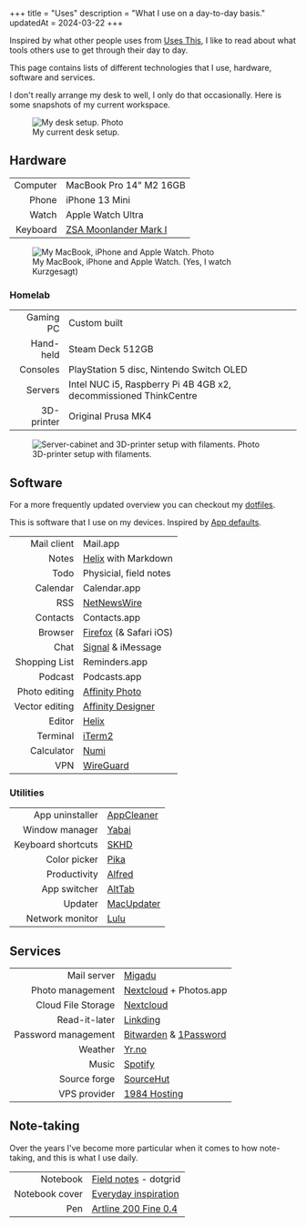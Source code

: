 +++
title = "Uses"
description = "What I use on a day-to-day basis."
updatedAt = 2024-03-22
+++

Inspired by what other people uses from [Uses This][usesthis], I like to read
about what tools others use to get through their day to day.

This page contains lists of different technologies that I use, hardware,
software and services.

I don't really arrange my desk to well, I only do that occasionally. Here is
some snapshots of my current workspace.

<figure>
  <img
    src="/img/uses/setup.webp"
    alt="My desk setup. Photo">
  <figcaption>
    My current desk setup.
  </figcaption>
</figure>

## Hardware

|          |                                     |
| -------: | :---------------------------------- |
| Computer | MacBook Pro 14" M2 16GB             |
|    Phone | iPhone 13 Mini                      |
|    Watch | Apple Watch Ultra                   |
| Keyboard | [ZSA Moonlander Mark I][moonlander] |

<!-- TODO: Add new photo of new setup --->
<figure>
  <img
    src="/img/uses/hardware.webp"
    alt="My MacBook, iPhone and Apple Watch. Photo">
  <figcaption>
    My MacBook, iPhone and Apple Watch. (Yes, I watch Kurzgesagt)
  </figcaption>
</figure>

### Homelab

|            |                                                                  |
| ---------: | :--------------------------------------------------------------- |
|  Gaming PC | Custom built                                                     |
|  Hand-held | Steam Deck 512GB                                                 |
|   Consoles | PlayStation 5 disc, Nintendo Switch OLED                         |
|    Servers | Intel NUC i5, Raspberry Pi 4B 4GB x2, decommissioned ThinkCentre |
| 3D-printer | Original Prusa MK4                                               |

<figure>
  <img
    src="/img/uses/3d-pegboard.webp"
    alt="Server-cabinet and 3D-printer setup with filaments. Photo">
  <figcaption>
    3D-printer setup with filaments.
  </figcaption>
</figure>

## Software

For a more frequently updated overview you can checkout my [dotfiles][dotfiles].

This is software that I use on my devices. Inspired by
[App defaults](https://defaults.rknight.me/).

|                |                                   |
| -------------: | :-------------------------------- |
|    Mail client | Mail.app                          |
|          Notes | [Helix][helix] with Markdown      |
|           Todo | Physicial, field notes            |
|       Calendar | Calendar.app                      |
|            RSS | [NetNewsWire][netnewswire]        |
|       Contacts | Contacts.app                      |
|        Browser | [Firefox][firefox] (& Safari iOS) |
|           Chat | [Signal][signal] & iMessage       |
|  Shopping List | Reminders.app                     |
|        Podcast | Podcasts.app                      |
|  Photo editing | [Affinity Photo][affinity_photo]  |
| Vector editing | [Affinity Designer][affinity_des] |
|         Editor | [Helix][helix]                    |
|       Terminal | [iTerm2][iterm]                   |
|     Calculator | [Numi][numi]                      |
|            VPN | [WireGuard][wireguard]            |

### Utilities

|                    |                          |
| -----------------: | :----------------------- |
|    App uninstaller | [AppCleaner][appcleaner] |
|     Window manager | [Yabai][yabai]           |
| Keyboard shortcuts | [SKHD][skhd]             |
|       Color picker | [Pika][pika]             |
|       Productivity | [Alfred][alfred]         |
|       App switcher | [AltTab][alttab]         |
|            Updater | [MacUpdater][macupdater] |
|    Network monitor | [Lulu][lulu]             |

## Services

|                     |                                                 |
| ------------------: | :---------------------------------------------- |
|         Mail server | [Migadu][migadu]                                |
|    Photo management | [Nextcloud][nextcloud] + Photos.app             |
|  Cloud File Storage | [Nextcloud][nextcloud]                          |
|       Read-it-later | [Linkding][linkding]                            |
| Password management | [Bitwarden][bitwarden] & [1Password][1password] |
|             Weather | [Yr.no][yr]                                     |
|               Music | [Spotify][spotify]                              |
|        Source forge | [SourceHut][sourcehut]                          |
|        VPS provider | [1984 Hosting][1984]                            |

## Note-taking

Over the years I've become more particular when it comes to how note-taking, and
this is what I use daily.

|                |                                           |
| -------------: | :---------------------------------------- |
|       Notebook | [Field notes][field_notes] - dotgrid      |
| Notebook cover | [Everyday inspiration][field_notes_cover] |
|            Pen | [Artline 200 Fine 0.4][pen]               |

[affinity_des]: https://affinity.serif.com/en-us/designer
[affinity_photo]: https://affinity.serif.com/en-us/photo
[firefox]: https://www.mozilla.org/en-US/firefox/new
[bitwarden]: https://bitwarden.com
[ublock]: https://ublockorigin.com
[multia]:
  https://addons.mozilla.org/en-US/firefox/addon/multi-account-containers
[mattermost]: https://mattermost.com
[netnewswire]: https://netnewswire.com
[nextcloud]: https://nextcloud.com
[numi]: https://numi.app
[signal]: https://signal.org
[iterm]: https://iterm2.com/
[skhd]: https://github.com/koekeishiya/skhd
[spotify]: https://spotify.com
[vscodium]: https://github.com/VSCodium/vscodium
[wireguard]: https://www.wireguard.com
[yr]: https://apps.apple.com/jo/app/yr-no/id490989206
[1984]: https://1984hosting.com
[migadu]: https://migadu.com
[migadu_review]: /blog/migadu-review
[yabai]: https://github.com/koekeishiya/yabai
[lulu]: https://objective-see.com/products/lulu.html
[appcleaner]: https://freemacsoft.net/appcleaner/
[macupdater]: https://www.corecode.io/macupdater/
[dotfiles]: https://github.com/timharek/dotfiles
[moonlander]: https://www.zsa.io/moonlander/
[spaceman]: https://github.com/Jaysce/Spaceman
[usesthis]: https://usesthis.com/
[sourcehut]: https://sourcehut.org
[helix]: https://helix-editor.com/
[linkding]: https://github.com/sissbruecker/linkding
[figma]: https://www.figma.com/
[1password]: https://1password.com
[pika]: https://superhighfives.com/pika
[alfred]: https://www.alfredapp.com/
[alttab]: https://alt-tab-macos.netlify.app/
[field_notes]: https://fieldnotesbrand.com/
[field_notes_cover]:
  https://fieldnotesbrand.com/products/everyday-inspiration-leather-notebook-cover
[pen]: https://www.amazon.com/Artline-Black-Fineliner-point-0-4mm/dp/B003UH1A40

